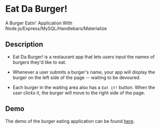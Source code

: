 # Eat Da Burger!
A Burger Eatin' Application With Node.js/Express/MySQL/Handlebars/Materialize

## Description

* Eat Da Burger! is a restaurant app that lets users input the names of burgers they'd like to eat.

* Whenever a user submits a burger's name, your app will display the burger on the left side of the page -- waiting to be devoured.

* Each burger in the waiting area also has a `Eat it!` button. When the user clicks it, the burger will move to the right side of the page.

## Demo

The demo of the burger eating application can be found [here](https://samammireh-burger.herokuapp.com/burgers).
